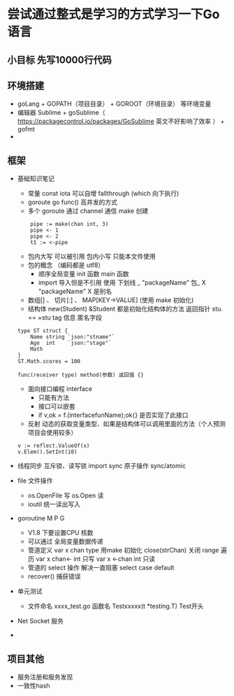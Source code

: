 
# 尝试通过整式是学习的方式学习一下Go语言

## 小目标 先写10000行代码


## 环境搭建
- goLang + GOPATH（项目目录） + GOROOT（环境目录） 等环境变量
- 编辑器 Sublime + goSublime（ https://packagecontrol.io/packages/GoSublime 英文不好影响了效率 ） + gofmt
- 

## 框架
- 基础知识笔记
    + 常量 const  iota 可以自增    fallthrough (which 向下执行)
    + goroute go func() 高并发的方式
    +  多个  goroute 通过 channel 通信   make 创建 
    ```
        pipe := make(chan int, 3)
        pipe <- 1
        pipe <- 2
        t1 := <-pipe
    ```
    + 包内大写 可以被引用  包内小写 只能本文件使用
    + 包的概念 （编码都是 utf8）
        * 顺序全局变量  init 函数  main 函数
        * import 导入但是不引用 使用 下划线 _ "packageName" 包_   X "packageName" X 是别名
    + 数组[] 、 切片[:] 、 MAP[KEY->VALUE] (使用 make 初始化)
    + 结构体  new(Student)  &Student  都是初始化结构体的方法  返回指针  stu.  == ×stu  tag 信息   匿名字段
    ```
    type ST struct {
        Name string `json:"stname"`
        Age  int    `json:"stage"`
        Math
    }
    ST.Math.scores = 100

    func(receiver type) method(参数) 返回值 {}
    ```
    + 面向接口编程 interface
        * 只能有方法
        * 接口可以嵌套
        * if v,ok = f.(interfacefunName);ok{}  是否实现了此接口
    + 反射 动态的获取变量类型、如果是结构体可以调用里面的方法（个人预测项目会使用较多） 
    ```
    v := reflect.ValueOf(x)
    v.Elem().SetInt(10)
    ```

- 线程同步  互斥锁、读写锁    import sync   原子操作 sync/atomic
- file 文件操作
    + os.OpenFile  写   os.Open 读
    + ioutil  统一读出写入

- goroutine   M P G
    + V1.8 下要设置CPU 核数
    + 可以通过 全局变量数据传递
    + 管道定义 var x chan type   用make 初始化   close(strChan) 关闭  range 遍历   var x chan<- int  只写  var x <-chan int 只读
    + 管道的 select 操作 解决一直阻塞  select  case default
    + recover() 捕获错误
- 单元测试
    + 文件命名 xxxx_test.go    函数名  Testxxxxx(t *testing.T) Test开头
- Net Socket 服务
- 



## 项目其他
- 服务注册和服务发现
- 一致性hash
